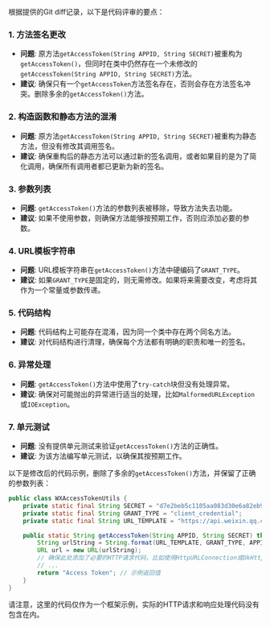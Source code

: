 根据提供的Git diff记录，以下是代码评审的要点：

### 1. 方法签名更改
- **问题**: 原方法`getAccessToken(String APPID, String SECRET)`被重构为`getAccessToken()`，但同时在类中仍然存在一个未修改的`getAccessToken(String APPID, String SECRET)`方法。
- **建议**: 确保只有一个`getAccessToken`方法签名存在，否则会存在方法签名冲突。删除多余的`getAccessToken()`方法。

### 2. 构造函数和静态方法的混淆
- **问题**: 原方法`getAccessToken(String APPID, String SECRET)`被重构为静态方法，但没有修改其调用签名。
- **建议**: 确保重构后的静态方法可以通过新的签名调用，或者如果目的是为了简化调用，确保所有调用者都已更新为新的签名。

### 3. 参数列表
- **问题**: `getAccessToken()`方法的参数列表被移除，导致方法失去功能。
- **建议**: 如果不使用参数，则确保方法能够按预期工作，否则应添加必要的参数。

### 4. URL模板字符串
- **问题**: URL模板字符串在`getAccessToken()`方法中硬编码了`GRANT_TYPE`。
- **建议**: 如果`GRANT_TYPE`是固定的，则无需修改。如果将来需要改变，考虑将其作为一个常量或参数传递。

### 5. 代码结构
- **问题**: 代码结构上可能存在混淆，因为同一个类中存在两个同名方法。
- **建议**: 对代码结构进行清理，确保每个方法都有明确的职责和唯一的签名。

### 6. 异常处理
- **问题**: `getAccessToken()`方法中使用了`try-catch`块但没有处理异常。
- **建议**: 确保对可能抛出的异常进行适当的处理，比如`MalformedURLException`或`IOException`。

### 7. 单元测试
- **问题**: 没有提供单元测试来验证`getAccessToken()`方法的正确性。
- **建议**: 为该方法编写单元测试，以确保其按预期工作。

以下是修改后的代码示例，删除了多余的`getAccessToken()`方法，并保留了正确的参数列表：

```java
public class WXAccessTokenUtils {
    private static final String SECRET = "d7e2beb5c1105aa083d30e6a82eb9d99";
    private static final String GRANT_TYPE = "client_credential";
    private static final String URL_TEMPLATE = "https://api.weixin.qq.com/cgi-bin/token?grant_type=%s&appid=%s&secret=%s";

    public static String getAccessToken(String APPID, String SECRET) throws IOException {
        String urlString = String.format(URL_TEMPLATE, GRANT_TYPE, APPID, SECRET);
        URL url = new URL(urlString);
        // 确保此处添加了必要的HTTP请求代码，比如使用HttpURLConnection或OkHttp等库
        // ...
        return "Access Token"; // 示例返回值
    }
}
```

请注意，这里的代码仅作为一个框架示例，实际的HTTP请求和响应处理代码没有包含在内。